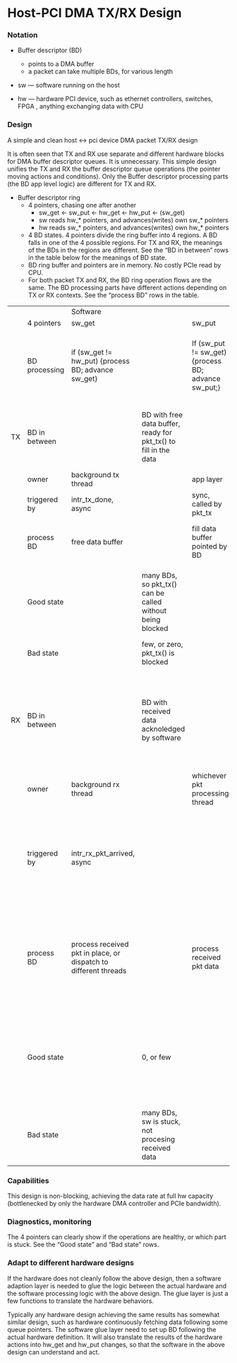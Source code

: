


# Host-PCI DMA TX/RX Design


### Notation

* Buffer descriptor (BD)
    * points to a DMA buffer
    * a packet can take multiple BDs, for various length

* sw — software running on the host
* hw — hardware PCI device, such as ethernet controllers, switches, FPGA , anything exchanging data with CPU

### Design
A simple and clean host <-> pci device DMA packet TX/RX design

It is often seen that TX and RX use separate and different hardware blocks for DMA buffer descriptor queues.  It is unnecessary.  This simple design unifies the TX and RX the buffer descriptor queue operations (the pointer moving actions and conditions).  Only the Buffer descriptor processing parts (the BD app level logic) are different for TX and RX.

* Buffer descriptor ring
    * 4 pointers, chasing one after another
        * sw_get ← sw_put ← hw_get ← hw_put ← (sw_get)
        * sw reads hw_* pointers, and advances(writes) own sw_* pointers
        * hw reads sw_* pointers, and advances(writes) own hw_* pointers
    * 4 BD states.  4 pointers divide the ring buffer into 4 regions.  A BD falls in one of the 4 possible regions.  For TX and RX, the meanings of the BDs in the regions are different.  See the “BD in between” rows in the table below for the meanings of BD state.
    * BD ring buffer and pointers are in memory.  No costly PCIe read by CPU.
    * For both packet TX and RX, the BD ring operation flows are the same.  The BD processing parts have different actions depending on TX or RX contexts.  See the “process BD” rows in the table.


|	    |	    |	    |   	|	    |	    |	    |	    |	    |	    |
|---	|---	|---	|---	|---	|---	|---	|---	|---	|---	|
|	    |	            |Software	|	|	|	|Hardware	|	|	|	|
|	|4 pointers	|sw_get	|	|sw_put	|	|hw_get	|	|hw_put	|	|
|	|BD processing	|if (sw_get != hw_put) {process BD; advance sw_get}||If (sw_put != sw_get) {process BD; advance sw_put;}	|	|If hw_get != sw_put process BD, advance hw_get	|	|If (hw_put != hw_get) {process BD; advance hw_put}|
|	| |	|	|	|	|	|	|	|	|	|	|
|TX	|BD in between	|	|BD with free data buffer, ready for pkt_tx() to fill in the data	|	|BD with TX data filled, waiting in memory for hw to take	|	|BD with TX data inside ASIC, waiting to be sent out	|	|BD with hw sending done. Waiting for sw to take back |
|	|owner	|background tx thread	|	|app layer	|	|hw	|	|hw	|	|
|	|triggered by	|intr_tx_done, async	|	|sync, called by pkt_tx	|	|hw poll, or sw PCI write	|	|hw internal	|	|
|	|process BD	|free data buffer	|	|fill data buffer pointed by BD	|	|DMA fetching pkt from memory into ASIC	|	|Send pkt to wire	|	|
|	|Good state	|	|many BDs, so pkt_tx() can be called without being blocked	|	|few, hw quickly follows to take the BDs	|	|few, hw quickly follows to send pkt out, not stuck	|	|few, sw background thread quickly takes back BD, frees the associated data buffer, makes BD availble for next tx	|
|	|Bad state	|	|few, or zero, pkt_tx() is blocked	|	|many, hw is stuck	|	|many, hw is stuck	|	|many, sw is stuck	|
|	|	|	|	|	|	|	|	|	|	|
|RX	|BD in between	|	|BD with received data acknoledged by software	|	|BD with rx data processed.  Waiting for hw to take back.  The associated buffer are free for hw to fill in rx data.	|	|BD accepted by hw, available to be filled if there is any incoming pkt from wire	|	|BD with data recieved in memory.  Waiting for sw to take.	|
|	|owner	|background rx thread	|	|whichever pkt processing thread	|	|hw	|	|hw	|	|
|	|triggered by	|intr_rx_pkt_arrived, async	|	|	|	|hw poll, or sw PCI write	|	|In good state waiting for data arriving from wire; In bad state, waiting for BD	|	|
|	|process BD	|process received pkt in place, or dispatch to different threads	|	|process received pkt data	|	|hw waiting for data from wire.  if there is, fill data.  if not, wait here.	|	|Get free host memory from avaialble BD, DMA delivering pkt data from ASIC to memory	|	|
|	|Good state	|	|0, or few	|	|few, hw quickly follows to take back BD, so it has data buffer for filling the next received pkt	|	|many, hw has many availble BDs and buffers to fill pkts	|	|few, sw quickly responds to intr_rx_pkt_arrived	|
|	|Bad state	|	|many BDs, sw is stuck, not procesing received data	|	|many, hw is stuck	|	|few, hw has no BD available for filling pkts.	|	|many, sw is stuck, not respoinding to intr_rx_pkt_arrived	|
|	|	|	|	|	|	|	|	|	|	|

### Capabilities

This design is non-blocking, achieving the data rate at full hw capacity (bottlenecked by only the hardware DMA controller and PCIe bandwidth).

### Diagnostics, monitoring

The 4 pointers can clearly show if the operations are healthy, or which part is stuck.  See the “Good state” and “Bad state” rows.  

### Adapt to different hardware designs

If the hardware  does not cleanly follow the above design, then a software adaption layer is needed to glue the logic between the actual hardware and the software processing logic with the above design.  The glue layer is just a few functions to translate the hardware behaviors.

Typically any hardware design achieving the same results has somewhat similar design, such as hardware continuously fetching data following some queue pointers.  The software glue layer need to set up BD following the actual hardware definition.  It will also translate the results of the hardware actions into hw_get and hw_put changes, so that the software in the above design can understand and act. 

